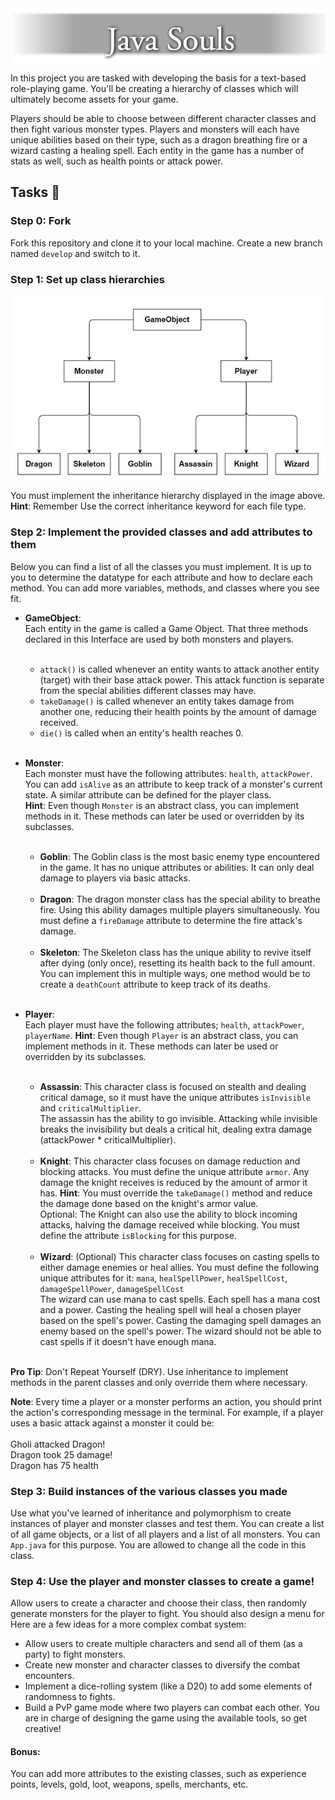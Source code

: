 <img alt="Logo.png" src="resources/Logo.png" style="display: block; margin: 0 auto"/>

In this project you are tasked with developing the basis for a text-based role-playing game. 
You'll be creating a hierarchy of classes which will ultimately become assets for your game. 

Players should be able to choose between different character classes and then fight various 
monster types. Players and monsters will each have unique abilities based on their type, such as 
a dragon breathing fire or a wizard casting a healing spell. Each entity in the game has a 
number of stats as well, such as health points or attack power.

## Tasks 📝

### Step 0: Fork
Fork this repository and clone it to your local machine. Create a new branch named
  `develop` and switch to it.

### Step 1: Set up class hierarchies

<img alt="Hierarchy.jpg" src="resources/Hierarchy.png" style="display: block; margin: 0 auto"/>

You must implement the inheritance hierarchy displayed in the image above.<br>**Hint**: Remember 
Use the correct inheritance keyword for each file type.

### Step 2: Implement the provided classes and add attributes to them

Below you can find a list of all the classes you must implement. It is up to you to determine 
the datatype for each attribute and how to declare each method. You can add more variables, 
methods, and classes where you see fit.


- **GameObject**: <br>Each entity in the game is called a Game Object. That three  methods declared 
  in this Interface are used by both monsters and players.<br><br>
  - `attack()` is called whenever an entity wants to attack another entity (target) with
    their base attack power. This attack function is separate from the special abilities 
    different classes may have.
  - `takeDamage()` is called whenever an entity takes damage from another one, reducing their 
    health points by the amount of damage received.
  - `die()` is called when an entity's health reaches 0.<br><br>

- **Monster**: <br>Each monster must have the following attributes: `health`, `attackPower`.
   You can add `isAlive` as an attribute to keep track of a monster's current state. A
  similar attribute can be defined for the player class.<br> **Hint**: Even though `Monster` is an 
  abstract class, you can implement methods in it. These methods can later be used or overridden
  by its subclasses.<br><br>

  - **Goblin**: The Goblin class is the most basic enemy type encountered in the game. It has no
    unique attributes or abilities. It can only deal damage to players  via basic attacks.<br><br>
  - **Dragon**: The dragon monster class has the special ability to breathe fire. Using this 
    ability damages multiple players simultaneously. You must define a `fireDamage` attribute to 
    determine the fire attack's damage.<br><br>
  - **Skeleton**: The Skeleton class has the unique ability to revive itself after dying (only
    once), resetting its health back to the full amount. You can implement this in multiple ways,
    one method would be to create a `deathCount` attribute to keep track of its deaths. <br><br>

- **Player**: <br>Each player must have the following attributes; `health`, `attackPower`, 
  `playerName`. **Hint**: Even though `Player` is an abstract class, you can implement 
  methods in it. These methods can later be used or overridden by its subclasses.<br><br>

  - **Assassin**: This character class is focused on stealth and dealing critical damage, so it 
    must have the unique attributes `isInvisible` and `criticalMultiplier`.<br>The 
    assassin has the ability to go invisible. Attacking while invisible breaks the invisibility 
    but deals a critical hit, dealing extra damage (attackPower * criticalMultiplier).<br><br>
  - **Knight**: This character class focuses on damage reduction and blocking attacks. You must 
    define the unique attribute `armor`. Any damage the knight receives is reduced by the amount 
    of armor it has. **Hint**: You must override the `takeDamage()` method and reduce the damage
    done based on the knight's armor value.<br>Optional: The Knight can also use the 
    ability to block incoming attacks, halving the damage received while blocking. You must 
    define the attribute `isBlocking` for this purpose.<br><br>
  - **Wizard**: (Optional) This character class focuses on casting spells to either damage 
    enemies or heal allies. You must define the following unique attributes for it:
    `mana`, `healSpellPower`, `healSpellCost`, `damageSpellPower`, `damageSpellCost` <br>The 
    wizard can use mana to cast spells. Each spell has a mana cost and a power. Casting 
    the healing spell will heal a chosen player based on the spell's power. Casting the damaging 
    spell damages an enemy based on the spell's power. The wizard should not be able to cast 
    spells if it doesn't have enough mana.<br><br>



**Pro Tip**: Don't Repeat Yourself (DRY). Use inheritance to implement methods in the parent 
classes and only override them where necessary.

**Note**: Every time a player or a monster performs an action, you should print the action's
corresponding message in the terminal. For example, if a player uses a basic attack against a
monster it could be:
<br><br>Gholi attacked Dragon!<br>Dragon took 25 damage!
<br>Dragon has 75 health

### Step 3: Build instances of the various classes you made
Use what you've learned of inheritance and polymorphism to create instances of player and 
monster classes and test them. You can create a list of all game objects, or a list of all 
players and a list of all monsters. You can `App.java` for this purpose. You are allowed to 
change all the code in this class.

### Step 4: Use the player and monster classes to create a game! 
Allow users to create a character and choose their class, then randomly generate monsters for 
the player to fight. You should also design a menu for 
Here are a few ideas for a more complex combat system:
  - Allow users to create multiple characters and send all of them (as a party) to fight monsters.
  - Create new monster and character classes to diversify the combat encounters.
  - Implement a dice-rolling system (like a D20) to add some elements of randomness to fights.
  - Build a PvP game mode where two players can combat each other.
  You are in charge of designing the game using the available tools, so get creative!

#### Bonus:
You can add more attributes to the existing classes, such as experience points, levels, gold, loot, 
weapons, spells, merchants, etc.
